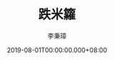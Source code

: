 ---
issue: 337
title: 跌米籮
author: 李秉璋
language: 詔安
date: 2019-08-01T00:00:00.000+08:00
topic: 文史
difficulty: 2
wikidata: Q98096226
wikidata_link: https://www.wikidata.org/wiki/Q98096226
author_wikidata_link: https://www.wikidata.org/wiki/Q98096269
author_wikidata: Q98096269
---